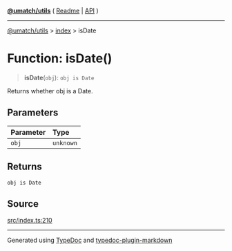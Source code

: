 [**@umatch/utils**](../../README.md) ( [Readme](../../README.md) \| [API](../../API.md) )

---

[@umatch/utils](../../API.md) > [index](../README.md) > isDate

# Function: isDate()

> **isDate**(`obj`): `obj is Date`

Returns whether obj is a Date.

## Parameters

| Parameter | Type      |
| :-------- | :-------- |
| `obj`     | `unknown` |

## Returns

`obj is Date`

## Source

[src/index.ts:210](https://github.com/umatch-oficial/utils/blob/a4be831/src/index.ts#L210)

---

Generated using [TypeDoc](https://typedoc.org/) and [typedoc-plugin-markdown](https://www.npmjs.com/package/typedoc-plugin-markdown)

